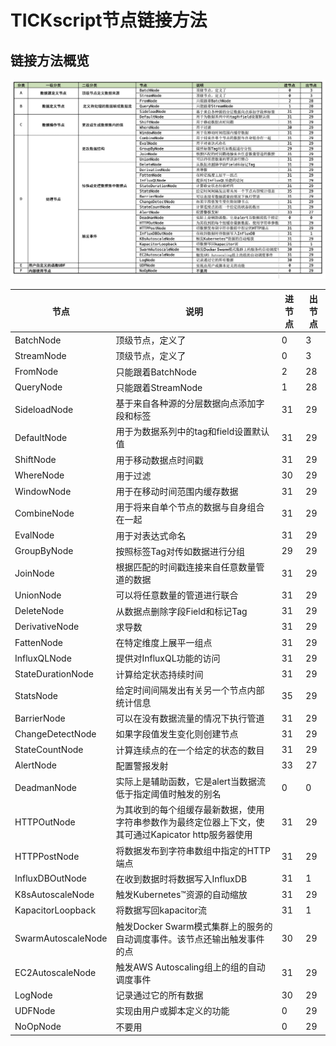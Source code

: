 # TICKscript节点链接方法

##  链接方法概览

![](pic/dag_04.jpg)

| 节点               | 说明                                                         | 进节点 | 出节点 |
| ------------------ | ------------------------------------------------------------ | ------ | ------ |
| BatchNode          | 顶级节点，定义了                                             | 0      | 3      |
| StreamNode         | 顶级节点，定义了                                             | 0      | 3      |
| FromNode           | 只能跟着BatchNode                                            | 2      | 28     |
| QueryNode          | 只能跟着StreamNode                                           | 1      | 28     |
| SideloadNode       | 基于来自各种源的分层数据向点添加字段和标签                   | 31     | 29     |
| DefaultNode        | 用于为数据系列中的tag和field设置默认值                       | 31     | 29     |
| ShiftNode          | 用于移动数据点时间戳                                         | 31     | 29     |
| WhereNode          | 用于过滤                                                     | 30     | 29     |
| WindowNode         | 用于在移动时间范围内缓存数据                                 | 31     | 29     |
| CombineNode        | 用于将来自单个节点的数据与自身组合在一起                     | 31     | 29     |
| EvalNode           | 用于对表达式命名                                             | 31     | 29     |
| GroupByNode        | 按照标签Tag对传如数据进行分组                                | 29     | 29     |
| JoinNode           | 根据匹配的时间戳连接来自任意数量管道的数据                   | 31     | 29     |
| UnionNode          | 可以将任意数量的管道进行联合                                 | 31     | 29     |
| DeleteNode         | 从数据点删除字段Field和标记Tag                               | 31     | 29     |
| DerivativeNode     | 求导数                                                       | 31     | 29     |
| FattenNode         | 在特定维度上展平一组点                                       | 31     | 29     |
| InfluxQLNode       | 提供对InfluxQL功能的访问                                     | 31     | 29     |
| StateDurationNode  | 计算给定状态持续时间                                         | 31     | 29     |
| StatsNode          | 给定时间间隔发出有关另一个节点内部统计信息                   | 35     | 29     |
| BarrierNode        | 可以在没有数据流量的情况下执行管道                           | 31     | 29     |
| ChangeDetectNode   | 如果字段值发生变化则创建节点                                 | 31     | 29     |
| StateCountNode     | 计算连续点的在一个给定的状态的数目                           | 31     | 29     |
| AlertNode          | 配置警报发射                                                 | 33     | 27     |
| DeadmanNode        | 实际上是辅助函数，它是alert当数据流低于指定阈值时触发的别名  | 0      | 0      |
| HTTPOutNode        | 为其收到的每个组缓存最新数据，使用字符串参数作为最终定位器上下文，使其可通过Kapicator http服务器使用 | 31     | 29     |
| HTTPPostNode       | 将数据发布到字符串数组中指定的HTTP端点                       | 31     | 29     |
| InfluxDBOutNode    | 在收到数据时将数据写入InfluxDB                               | 31     | 1      |
| K8sAutoscaleNode   | 触发Kubernetes™资源的自动缩放                                | 31     | 29     |
| KapacitorLoopback  | 将数据写回kapacitor流                                        | 31     | 1      |
| SwarmAutoscaleNode | 触发Docker Swarm模式集群上的服务的自动调度事件。该节点还输出触发事件的点 | 30     | 29     |
| EC2AutoscaleNode   | 触发AWS Autoscaling组上的组的自动调度事件                    | 31     | 29     |
| LogNode            | 记录通过它的所有数据                                         | 30     | 29     |
| UDFNode            | 实现由用户或脚本定义的功能                                   | 0      | 29     |
| NoOpNode           | 不要用                                                       | 0      | 29     |
